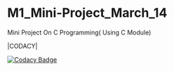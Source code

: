 # M1_Mini-Project_March_14
Mini Project On C Programming( Using C Module)

|CODACY|

[![Codacy Badge](https://app.codacy.com/project/badge/Grade/a792372804e245ae828cecd4c786f36f)](https://www.codacy.com/gh/Rohi-13/M1_Mini-Project_March_14/dashboard?utm_source=github.com&amp;utm_medium=referral&amp;utm_content=Rohi-13/M1_Mini-Project_March_14&amp;utm_campaign=Badge_Grade)
